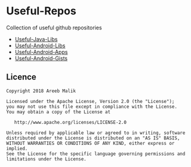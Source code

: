 # Useful-Repos
Collection of useful github repositories

* [Useful-Java-Libs](/Useful-Java-Libs.md)
* [Useful-Android-Libs](/Useful-Android-Libs.md)
* [Useful-Android-Apps](/Useful-Android-Apps.md)
* [Useful-Android-Gists](/Useful-Android-Gists)

## Licence
    Copyright 2018 Areeb Malik

    Licensed under the Apache License, Version 2.0 (the "License");
    you may not use this file except in compliance with the License.
    You may obtain a copy of the License at

       http://www.apache.org/licenses/LICENSE-2.0

    Unless required by applicable law or agreed to in writing, software
    distributed under the License is distributed on an "AS IS" BASIS,
    WITHOUT WARRANTIES OR CONDITIONS OF ANY KIND, either express or implied.
    See the License for the specific language governing permissions and
    limitations under the License.
